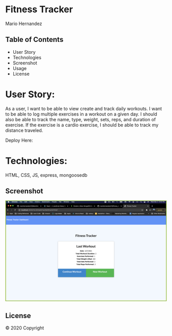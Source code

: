 # Fitness Tracker
Mario Hernandez

## Table of Contents

* User Story
* Technologies
* Screenshot
* Usage
* License


# User Story: 

As a user, I want to be able to view create and track daily workouts. I want to be able to log multiple exercises in a workout on a given day. I should also be able to track the name, type, weight, sets, reps, and duration of exercise. If the exercise is a cardio exercise, I should be able to track my distance traveled.

Deploy Here: 

# Technologies:

HTML, CSS, JS, express, mongoosedb

## Screenshot


![picture 1](images/SS.png)  


## License

© 2020 Copyright
